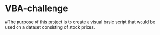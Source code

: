 # VBA-challenge
#The purpose of this project is to create a visual basic script that would be used on a dataset consisting of stock prices.
